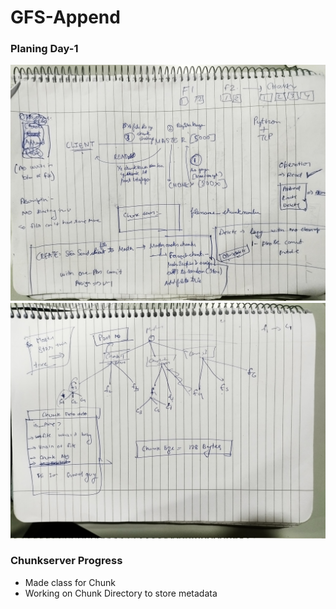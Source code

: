 # GFS-Append


### Planing Day-1
![](assets/1.jpeg)
![](assets/2.jpeg)


### Chunkserver Progress
- Made class for Chunk
- Working on Chunk Directory to store metadata 


